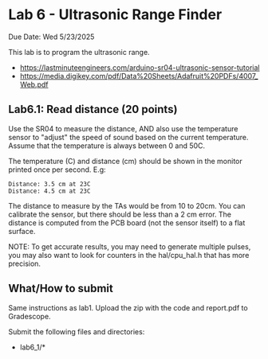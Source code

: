 # Lab 6 - Ultrasonic Range Finder

Due Date: Wed 5/23/2025

This lab is to program the ultrasonic range.

* <https://lastminuteengineers.com/arduino-sr04-ultrasonic-sensor-tutorial>
* <https://media.digikey.com/pdf/Data%20Sheets/Adafruit%20PDFs/4007_Web.pdf>

## Lab6.1: Read distance (20 points)

Use the SR04 to measure the distance, AND also use the temperature sensor to
"adjust" the speed of sound based on the current temperature. Assume that the
temperature is always between 0 and 50C.

The temperature (C) and distance (cm) should be shown in the monitor printed
once per second. E.g:

```
Distance: 3.5 cm at 23C
Distance: 4.5 cm at 23C
```

The distance to measure by the TAs would be from 10 to 20cm. You can calibrate
the sensor, but there should be less than a 2 cm error. The distance is
computed from the PCB board (not the sensor itself) to a flat surface.

NOTE: To get accurate results, you may need to generate multiple pulses, you
may also want to look for counters in the hal/cpu_hal.h that has more
precision.

## What/How to submit

Same instructions as lab1. Upload the zip with the code and report.pdf to
Gradescope.

Submit the following files and directories:

* lab6_1/*
